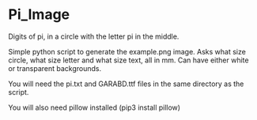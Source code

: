 # Pi_Image
Digits of pi, in a circle with the letter pi in the middle.

Simple python script to generate the example.png image.
Asks what size circle, what size letter and what size text, all in mm. Can have either white or transparent backgrounds.

You will need the pi.txt and GARABD.ttf files in the same directory as the script.

You will also need pillow installed (pip3 install pillow)
